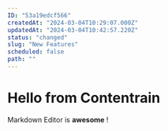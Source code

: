 ```yaml
---
ID: "53a19edcf566"
createdAt: "2024-03-04T10:29:07.000Z"
updatedAt: "2024-03-04T10:42:57.220Z"
status: "changed"
slug: "New Features"
scheduled: false
path: ""
---
```

# Hello from Contentrain

Markdown Editor is **awesome** !
